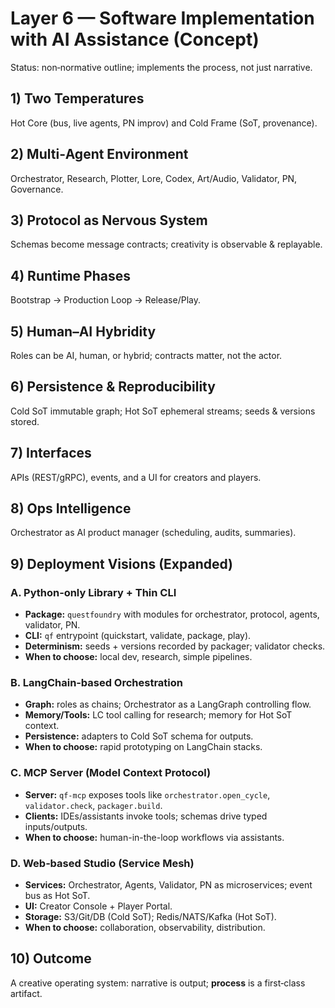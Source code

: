 
# Layer 6 — Software Implementation with AI Assistance (Concept)

Status: non‑normative outline; implements the process, not just narrative.

## 1) Two Temperatures
Hot Core (bus, live agents, PN improv) and Cold Frame (SoT, provenance).

## 2) Multi‑Agent Environment
Orchestrator, Research, Plotter, Lore, Codex, Art/Audio, Validator, PN, Governance.

## 3) Protocol as Nervous System
Schemas become message contracts; creativity is observable & replayable.

## 4) Runtime Phases
Bootstrap → Production Loop → Release/Play.

## 5) Human–AI Hybridity
Roles can be AI, human, or hybrid; contracts matter, not the actor.

## 6) Persistence & Reproducibility
Cold SoT immutable graph; Hot SoT ephemeral streams; seeds & versions stored.

## 7) Interfaces
APIs (REST/gRPC), events, and a UI for creators and players.

## 8) Ops Intelligence
Orchestrator as AI product manager (scheduling, audits, summaries).

## 9) Deployment Visions (Expanded)

### A. Python‑only Library + Thin CLI
- **Package:** `questfoundry` with modules for orchestrator, protocol, agents, validator, PN.
- **CLI:** `qf` entrypoint (quickstart, validate, package, play).
- **Determinism:** seeds + versions recorded by packager; validator checks.
- **When to choose:** local dev, research, simple pipelines.

### B. LangChain‑based Orchestration
- **Graph:** roles as chains; Orchestrator as a LangGraph controlling flow.
- **Memory/Tools:** LC tool calling for research; memory for Hot SoT context.
- **Persistence:** adapters to Cold SoT schema for outputs.
- **When to choose:** rapid prototyping on LangChain stacks.

### C. MCP Server (Model Context Protocol)
- **Server:** `qf-mcp` exposes tools like `orchestrator.open_cycle`, `validator.check`, `packager.build`.
- **Clients:** IDEs/assistants invoke tools; schemas drive typed inputs/outputs.
- **When to choose:** human-in-the-loop workflows via assistants.

### D. Web‑based Studio (Service Mesh)
- **Services:** Orchestrator, Agents, Validator, PN as microservices; event bus as Hot SoT.
- **UI:** Creator Console + Player Portal.
- **Storage:** S3/Git/DB (Cold SoT); Redis/NATS/Kafka (Hot SoT).
- **When to choose:** collaboration, observability, distribution.

## 10) Outcome
A creative operating system: narrative is output; **process** is a first‑class artifact.
